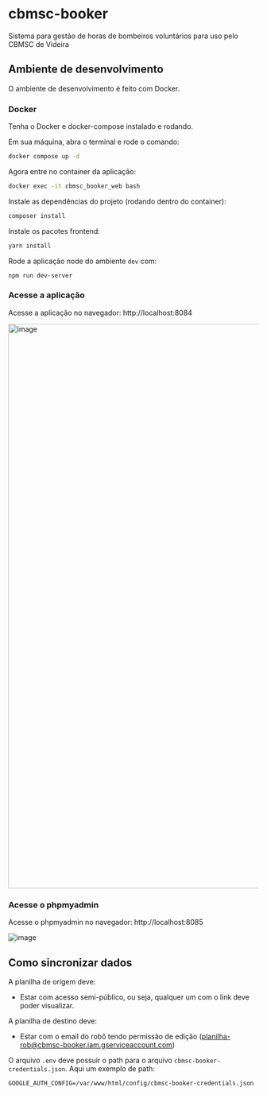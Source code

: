 # cbmsc-booker
Sistema para gestão de horas de bombeiros voluntários para uso pelo CBMSC de Videira


## Ambiente de desenvolvimento

O ambiente de desenvolvimento é feito com Docker.

### Docker
Tenha o Docker e docker-compose instalado e rodando.

Em sua máquina, abra o terminal e rode o comando:

```bash
docker compose up -d
```

Agora entre no container da aplicação:

```bash
docker exec -it cbmsc_booker_web bash
```

Instale as dependências do projeto (rodando dentro do container):

```bash
composer install
```

Instale os pacotes frontend:

```bash
yarn install
```

Rode a aplicação node do ambiente `dev` com:

```
npm run dev-server
```

### Acesse a aplicação

Acesse a aplicação no navegador: http://localhost:8084

<img width="1136" alt="image" src="https://github.com/user-attachments/assets/ab7a95d8-d31c-4abb-8e17-9c572cfbe7db" />


### Acesse o phpmyadmin

Acesse o phpmyadmin no navegador: http://localhost:8085

![image](https://github.com/user-attachments/assets/5bd7fb66-4c3b-4313-b9f7-b1ffca458231)

## Como sincronizar dados

A planilha de origem deve:

- Estar com acesso semi-público, ou seja, qualquer um com o link deve poder visualizar.


A planilha de destino deve:
- Estar com o email do robô tendo permissão de edição (planilha-rob@cbmsc-booker.iam.gserviceaccount.com)

O arquivo `.env` deve possuir o path para o arquivo `cbmsc-booker-credentials.json`. Aqui um exemplo de path:

```
GOOGLE_AUTH_CONFIG=/var/www/html/config/cbmsc-booker-credentials.json
``` 